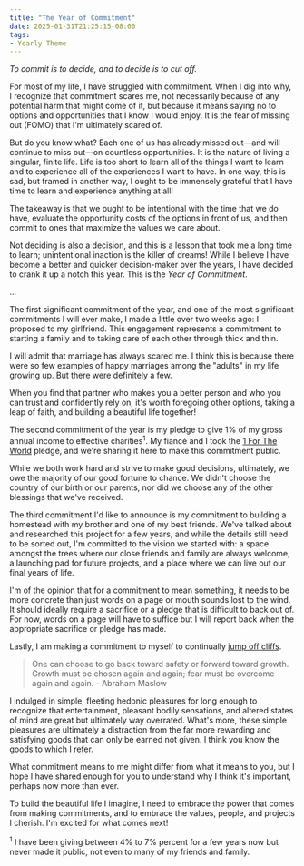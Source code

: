 ```yaml
---
title: "The Year of Commitment"
date: 2025-01-31T21:25:15-08:00
tags:
- Yearly Theme
---
```


*To commit is to decide, and to decide is to cut off.*

For most of my life, I have struggled with commitment. When I dig into why, I recognize that commitment scares me, not necessarily because of any potential harm that might come of it, but because it means saying no to options and opportunities that I know I would enjoy. It is the fear of missing out (FOMO) that I'm ultimately scared of.

But do you know what? Each one of us has already missed out—and will continue to miss out—on countless opportunities. It is the nature of living a singular, finite life. Life is too short to learn all of the things I want to learn and to experience all of the experiences I want to have. In one way, this is sad, but framed in another way, I ought to be immensely grateful that I have time to learn and experience anything at all!

The takeaway is that we ought to be intentional with the time that we do have, evaluate the opportunity costs of the options in front of us, and then commit to ones that maximize the values we care about.

Not deciding is also a decision, and this is a lesson that took me a long time to learn; unintentional inaction is the killer of dreams! While I believe I have become a better and quicker decision-maker over the years, I have decided to crank it up a notch this year. This is the *Year of Commitment*.

...

The first significant commitment of the year, and one of the most significant commitments I will ever make, I made a little over two weeks ago: I proposed to my girlfriend. This engagement represents a commitment to starting a family and to taking care of each other through thick and thin.

I will admit that marriage has always scared me. I think this is because there were so few examples of happy marriages among the "adults" in my life growing up. But there were definitely a few.

When you find that partner who makes you a better person and who you can trust and confidently rely on, it's worth foregoing other options, taking a leap of faith, and building a beautiful life together!

The second commitment of the year is my pledge to give 1% of my gross annual income to effective charities<sup>1</sup>. My fiancé and I took the [1 For The World](https://1fortheworld.org/) pledge, and we're sharing it here to make this commitment public.

While we both work hard and strive to make good decisions, ultimately, we owe the majority of our good fortune to chance. We didn't choose the country of our birth or our parents, nor did we choose any of the other blessings that we've received.

The third commitment I'd like to announce is my commitment to building a homestead with my brother and one of my best friends. We've talked about and researched this project for a few years, and while the details still need to be sorted out, I'm committed to the vision we started with: a space amongst the trees where our close friends and family are always welcome, a launching pad for future projects, and a place where we can live out our final years of life.

I'm of the opinion that for a commitment to mean something, it needs to be more concrete than just words on a page or mouth sounds lost to the wind. It should ideally require a sacrifice or a pledge that is difficult to back out of. For now, words on a page will have to suffice but I will report back when the appropriate sacrifice or pledge has made.

Lastly, I am making a commitment to myself to continually [jump off cliffs](https://eskild.blog/posts/2024-06-02-cliffs/).

> One can choose to go back toward safety or forward toward growth. Growth must be chosen again and again; fear must be overcome again and again. - Abraham Maslow

I indulged in simple, fleeting hedonic pleasures for long enough to recognize that entertainment, pleasant bodily sensations, and altered states of mind are great but ultimately way overrated. What's more, these simple pleasures are ultimately a distraction from the far more rewarding and satisfying goods that can only be earned not given. I think you know the goods to which I refer.

What commitment means to me might differ from what it means to you, but I hope I have shared enough for you to understand why I think it's important, perhaps now more than ever.

To build the beautiful life I imagine, I need to embrace the power that comes from making commitments, and to embrace the values, people, and projects I cherish. I'm excited for what comes next!

<sup>1</sup> I have been giving between 4% to 7% percent for a few years now but never made it public, not even to many of my friends and family.
